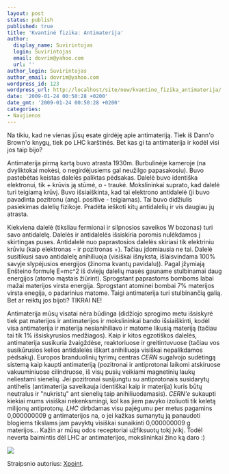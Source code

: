 ```yaml
---
layout: post
status: publish
published: true
title: 'Kvantinė fizika: Antimaterija'
author:
  display_name: Suvirintojas
  login: Suvirintojas
  email: dovrim@yahoo.com
  url: ''
author_login: Suvirintojas
author_email: dovrim@yahoo.com
wordpress_id: 123
wordpress_url: http://localhost/site/new/kvantine_fizika_antimaterija/
date: '2009-01-24 00:50:28 +0200'
date_gmt: '2009-01-24 00:50:28 +0200'
categories:
- Naujienos
---
```

<p>Na tikiu, kad ne vienas jūsų esate girdėję apie antimateriją. Tiek iš Dann'o Brown'o knygų, tiek po LHC karštinės. Bet kas gi ta antimaterija ir kodėl visi jos taip bijo?</p>
<p>Antimaterija pirmą kartą buvo atrasta 1930m. Burbulinėje kameroje (na dvyliktokai mokėsi, o negirdėjusiems gal neužilgo papasakosiu). Buvo pastebėtas keistas dalelės paliktas pėdsakas. Dalelė buvo identiška elektronui, tik + krūvis ją stūmė, o - traukė. Mokslininkai suprato, kad dalelė turi teigiamą krūvį. Buvo išsiaiškinta, kad tai elektrono antidalelė (ji buvo pavadinta pozitronu (angl. positive - teigiamas). Tai buvo didžiulis pasiekimas dalelių fizikoje. Pradėta ieškoti kitų antidalelių ir vis daugiau jų atrasta.</p>
<p>Kiekviena dalelė (tiksliau fermionai ir silpnosios saveikos W bozonas) turi savo antidalelę. Dalelės ir antidalelės išsiskiria poromis nulėkdamos į skirtingas puses. Antidalelė nuo paprastosios dalelės skiriasi tik elektriniu krūviu (kaip elektronas - ir pozitronas +). Tačiau įdomiausia ne tai. Dalelė susitikusi savo antidalelę anihiliuoja (visiškai išnyksta, išlaisvindama 100% savyje slypėjusios energijos (žinoma kvantų pavidalu)). Pagal įžymiają Enšteino formulę E=mc^2 iš dviejų dalelių masės gauname stulbinamai daug energijos (atomo mąstais žiūrint). Sprogstant paprastoms bomboms labai mažai materijos virsta energija. Sprogstant atominei bombai 7% materijos virsta enegija, o padarinius matome. Taigi antimaterija turi stulbinančią galią. Bet ar reiktų jos bijoti? TIKRAI NE!</p>
<p>Antimaterija mūsų visatai nėra būdinga (didžiojo sprogimo metu išsiskyrė tiek pat materijos ir antimaterijos ir mokslininkai bando išsiaiškinti, kodėl visa antimaterija ir materija nesianihiliavo ir matome likusią materiją (tačiau tai tik 1% išsiskyrusios medžiagos). Kaip ir kitos egzotiškos dalelės, antimaterija susikuria žvaigždėse, reaktoriuose ir greitintuvuose (tačiau vos susikūrusios kelios antidalelės iškart anihiliuoja visiškai nepalikdamos pėdsakų). Europos branduolinių tyrimų centras <i>CERN</i> sugalvojo sudėtingą sistemą kaip kaupti antimateriją (pozitronai ir antiprotonai laikomi atskiruose vakuuminiuose cilindruose, iš visų pusių veikiami magnetinių laukų neliestami sienelių. Jei pozitronai susijungtu su antiprotonais susidarytų antihelis (antimaterija saveikauja identiškai kaip ir materija) kuris būtų neutralus ir "nukristų" ant sienelių taip anihiliuodamasis). <i>CERN'e</i> sukaupti kiekiai mums visiškai nekenksmingi, kol kas jiem pavyko izoliuoti tik keletą milijonų antiprotonų. <i>LHC</i> dirbdamas visu pajėgumu per metus pagamins 0,000000009 g antimaterijos na, o jei kažkas sumanytų ją panaudoti blogiems tikslams jam pavyktų visiškai sunaikinti 0,000000009 g materijos... Kažin ar mūsų odos receptoriai užfiksuotų tokį įvikį. Todėl neverta baimintis dėl LHC ar antimaterijos, mokslininkai žino ką daro :)  </p>
<p><img src="http://www.scienzagiovane.unibo.it/English/antimatter/images/idrogeno-anti.gif" /></p>
<p>Straipsnio autorius: <a class="ns" href="http://www.technews.lt/user/112">Xpoint</a>.</p>
